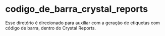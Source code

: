 # codigo_de_barra_crystal_reports
Esse diretório é direcionado para auxiliar com a geração de etiquetas com código de barra, dentro do Crystal Reports.
